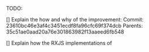 TODO:

[] Explain the how and why of the improvement:
  Commit: 23610bc46e3af4c3451ecdf8fa96cfc69f374dcb
  Parents: 35c51ae0aad20a76e301863982f13aaeed6fb548

[] Explain how the RXJS implementations of  
